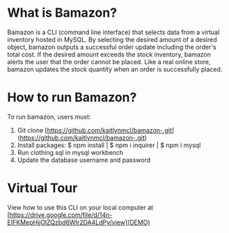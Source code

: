 # What is Bamazon?
Bamazon is a CLI (command line interface) that selects data from a virtual inventory hosted in MySQL. By selecting the desired amount of a desired object, bamazon outputs a successful order update including the order's total cost. If the desired amount exceeds the stock inventory, bamazon alerts the user that the order cannot be placed. Like a real online store, bamazon updates the stock quantity when an order is successfully placed.


# How to run Bamazon? 
To run bamazon, users must: 
1. Git clone [https://github.com/kaitlynmcl/bamazon-.git] (https://github.com/kaitlynmcl/bamazon-.git)
2. Install packages: $ npm install | $ npm i inquirer | $ npm i mysql
3. Run clothing.sql in mysql workbench
4. Update the database username and password

# Virtual Tour
View how to use this CLI on your local computer at [https://drive.google.com/file/d/14n-EIFKMepHjjOlZQzbd6WIr2DA4LdPy/view](DEMO)


